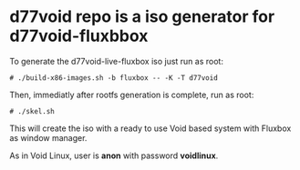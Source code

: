 # d77void repo is a iso generator for d77void-fluxbbox

To generate the d77void-live-fluxbox iso just run as root:

```
# ./build-x86-images.sh -b fluxbox -- -K -T d77void
```

Then, immediatly after rootfs generation is complete, run as root:

```
# ./skel.sh
```

This will create the iso with a ready to use Void based system with Fluxbox as window manager.

As in Void Linux, user is **anon** with password **voidlinux**.

